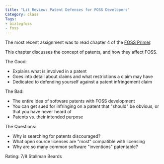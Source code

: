 ```yaml
---
title: "Lit Review: Patent Defenses for FOSS Developers"
Category: class
Tags:
- bizlegfoss
- foss
---
```


The most recent assignment was to read chapter 4 of the [FOSS Primer][foss-primer].

This chapter discusses the concept of patents, and how they affect FOSS.

The Good:

- Explains what is involved in a patent
- Goes into detail about claims and what restrictions a claim may have
- Dedicated to defending yourself against a patent infringement claim

The Bad:

- The entire idea of software patents with FOSS development
- You can get sued for infringing on a patent that "should" be obvious, or that you have never heard of
- Patents vs. their intended purpose

The Questions:

- Why is searching for patents discouraged?
- What open source licenses are "most" compatible with licensing
- Why are so many common software "inventions" patentable?

Rating: 7/8 Stallman Beards

[foss-primer]: http://bizlegfoss-ritigm.rhcloud.com/static/books/decause-foss-primer.pdf
